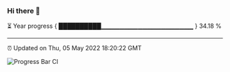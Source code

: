 ### Hi there 👋

⏳ Year progress { ██████████▁▁▁▁▁▁▁▁▁▁▁▁▁▁▁▁▁▁▁▁ } 34.18 %

---

⏰ Updated on Thu, 05 May 2022 18:20:22 GMT

![Progress Bar CI](https://github.com/liununu/liununu/workflows/Progress%20Bar%20CI/badge.svg)
